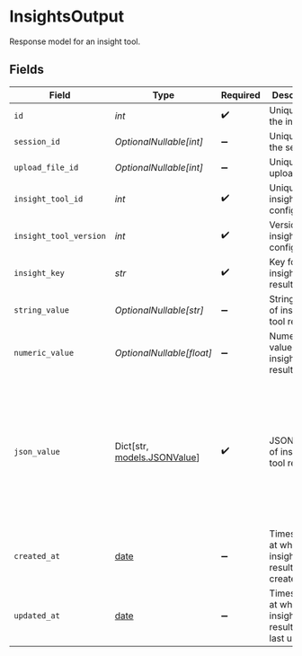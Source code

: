 # InsightsOutput

Response model for an insight tool.


## Fields

| Field                                                                                                                        | Type                                                                                                                         | Required                                                                                                                     | Description                                                                                                                  | Example                                                                                                                      |
| ---------------------------------------------------------------------------------------------------------------------------- | ---------------------------------------------------------------------------------------------------------------------------- | ---------------------------------------------------------------------------------------------------------------------------- | ---------------------------------------------------------------------------------------------------------------------------- | ---------------------------------------------------------------------------------------------------------------------------- |
| `id`                                                                                                                         | *int*                                                                                                                        | :heavy_check_mark:                                                                                                           | Unique ID of the insight                                                                                                     | 1                                                                                                                            |
| `session_id`                                                                                                                 | *OptionalNullable[int]*                                                                                                      | :heavy_minus_sign:                                                                                                           | Unique ID for the session                                                                                                    | 12341                                                                                                                        |
| `upload_file_id`                                                                                                             | *OptionalNullable[int]*                                                                                                      | :heavy_minus_sign:                                                                                                           | Unique ID for uploaded file                                                                                                  | 12535                                                                                                                        |
| `insight_tool_id`                                                                                                            | *int*                                                                                                                        | :heavy_check_mark:                                                                                                           | Unique ID for insight tool configuration                                                                                     | 34531                                                                                                                        |
| `insight_tool_version`                                                                                                       | *int*                                                                                                                        | :heavy_check_mark:                                                                                                           | Version of insight tool configuration                                                                                        | 1                                                                                                                            |
| `insight_key`                                                                                                                | *str*                                                                                                                        | :heavy_check_mark:                                                                                                           | Key for insight tool result                                                                                                  | summary                                                                                                                      |
| `string_value`                                                                                                               | *OptionalNullable[str]*                                                                                                      | :heavy_minus_sign:                                                                                                           | String value of insight tool result                                                                                          | This is a summary of the call                                                                                                |
| `numeric_value`                                                                                                              | *OptionalNullable[float]*                                                                                                    | :heavy_minus_sign:                                                                                                           | Numeric value of insight tool result                                                                                         | 1                                                                                                                            |
| `json_value`                                                                                                                 | Dict[str, [models.JSONValue](../models/jsonvalue.md)]                                                                        | :heavy_check_mark:                                                                                                           | JSON value of insight tool result                                                                                            | {<br/>"content": " was there anything else that I can assist you with other than this",<br/>"role": "assistant",<br/>"start_time": 289<br/>} |
| `created_at`                                                                                                                 | [date](https://docs.python.org/3/library/datetime.html#date-objects)                                                         | :heavy_minus_sign:                                                                                                           | Timestamp at which insight tool result was created                                                                           | 2025-09-24T00:00:00Z                                                                                                         |
| `updated_at`                                                                                                                 | [date](https://docs.python.org/3/library/datetime.html#date-objects)                                                         | :heavy_minus_sign:                                                                                                           | Timestamp at which insight tool result was last updated                                                                      | 2025-09-25T00:00:00Z                                                                                                         |